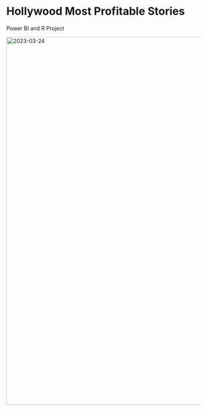 # Hollywood Most Profitable Stories
Power BI and R Project












<img width="960" alt="2023-03-24" src="https://user-images.githubusercontent.com/115492636/228252422-25e9d8b0-6eac-4f06-97ca-7f106064b794.png">
